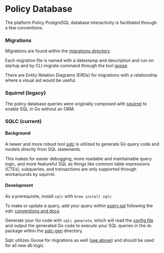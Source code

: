 # Policy Database

The platform Policy PostgreSQL database interactivity is facilitated through a few conventions.

### Migrations

Migrations are found within the [migrations directory](./migrations/).

Each migration file is named with a datestamp and description and run on startup and by CLI migrate command
through the tool [goose](https://github.com/pressly/goose).

There are Entity Relation Diagrams (ERDs) for migrations with a relationship where a visual aid would be useful.

### Squirrel (legacy)

The policy database queries were originally composed with [squirrel](https://github.com/Masterminds/squirrel)
to enable SQL in Go without an ORM.

### SQLC (current)

#### Background

A newer and more robust tool [sqlc](https://docs.sqlc.dev/en/latest/tutorials/getting-started-postgresql.html) is utilized
to generate Go query code and models directly from SQL statements.

This makes for easier debugging, more readable and maintainable query logic, and more featureful SQL as things like
common table expressions (CTEs), subqueries, and transactions are only supported through workarounds by squirrel.

#### Development

As a prerequisite, install `sqlc` with `brew install sqlc`.

To make or update a query, add your query within [query.sql](./query.sql) following the sqlc [conventions and docs](https://docs.sqlc.dev/en/latest/tutorials/getting-started-postgresql.html#schema-and-queries:~:text=Next%2C%20create%20a%20query.sql%20file%20with%20the%20following%20five%20queries%3A).

Generate your Go code with `sqlc generate`, which will read the [config file](./sqlc.yaml) and output the generated
Go code to execute your SQL queries in the `db` package within the [sqlc-gen](./sqlc-gen/) directory.

Sqlc utilizes Goose for migrations as well ([see above](#migrations)) and should be used for all new db logic.
